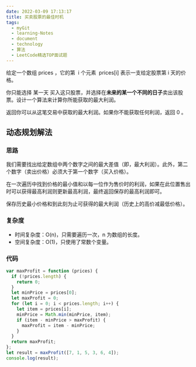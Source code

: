 ```yaml
---
date: 2022-03-09 17:13:17
title: 买卖股票的最佳时机
tags:
  - myGit
  - learning-Notes
  - document
  - technology
  - 算法
  - LeetCode精选TOP面试题
---
```


给定一个数组 prices ，它的第  i 个元素  prices[i] 表示一支给定股票第 i 天的价格。

你只能选择 某一天 买入这只股票，并选择在**未来的某一个不同的日子**卖出该股票。设计一个算法来计算你所能获取的最大利润。

返回你可以从这笔交易中获取的最大利润。如果你不能获取任何利润，返回 0 。

## 动态规划解法

### 思路

我们需要找出给定数组中两个数字之间的最大差值（即，最大利润）。此外，第二个数字（卖出价格）必须大于第一个数字（买入价格）。

在一次遍历中找到价格的最小值和以每一位作为售价时的利润，如果在此位置售出时可以获得最高利润则更新最高利润，最终返回保存的最高利润即可。

保存历史最小价格和到此刻为止可获得的最大利润（历史上的高价减最低价格）。

### 复杂度

- 时间复杂度：O(n)，只需要遍历一次，n 为数组的长度。
- 空间复杂度：O(1)，只使用了常数个变量。

### 代码

```js
var maxProfit = function (prices) {
  if (!prices.length) {
    return 0;
  }
  let minPrice = prices[0];
  let maxProfit = 0;
  for (let i = 0; i < prices.length; i++) {
    let item = prices[i];
    minPrice = Math.min(minPrice, item);
    if (item - minPrice > maxProfit) {
      maxProfit = item - minPrice;
    }
  }
  return maxProfit;
};
let result = maxProfit([7, 1, 5, 3, 6, 4]);
console.log(result);
```
